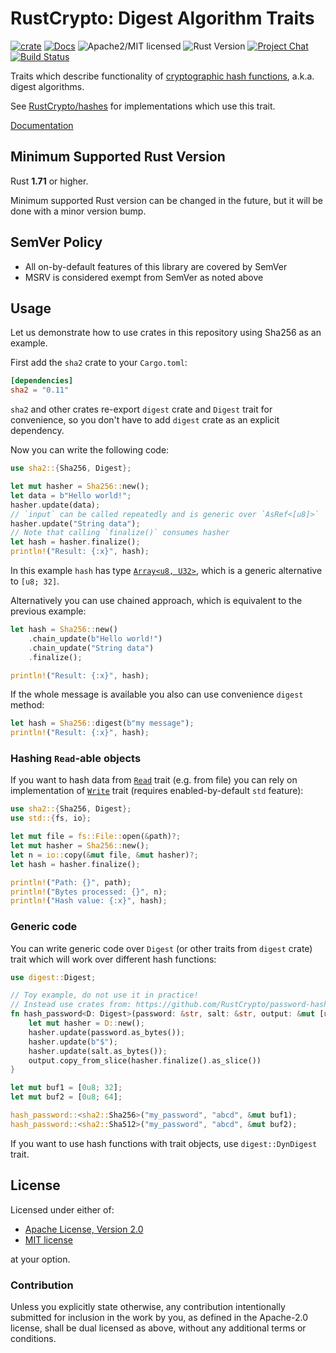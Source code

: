 # RustCrypto: Digest Algorithm Traits

[![crate][crate-image]][crate-link]
[![Docs][docs-image]][docs-link]
![Apache2/MIT licensed][license-image]
![Rust Version][rustc-image]
[![Project Chat][chat-image]][chat-link]
[![Build Status][build-image]][build-link]

Traits which describe functionality of [cryptographic hash functions][0], a.k.a.
digest algorithms.

See [RustCrypto/hashes][1] for implementations which use this trait.

[Documentation][docs-link]

## Minimum Supported Rust Version

Rust **1.71** or higher.

Minimum supported Rust version can be changed in the future, but it will be
done with a minor version bump.

## SemVer Policy

- All on-by-default features of this library are covered by SemVer
- MSRV is considered exempt from SemVer as noted above

## Usage

Let us demonstrate how to use crates in this repository using Sha256 as an
example.

First add the `sha2` crate to your `Cargo.toml`:

```toml
[dependencies]
sha2 = "0.11"
```

`sha2` and other crates re-export `digest` crate and `Digest` trait for
convenience, so you don't have to add `digest` crate as an explicit dependency.

Now you can write the following code:

```rust
use sha2::{Sha256, Digest};

let mut hasher = Sha256::new();
let data = b"Hello world!";
hasher.update(data);
// `input` can be called repeatedly and is generic over `AsRef<[u8]>`
hasher.update("String data");
// Note that calling `finalize()` consumes hasher
let hash = hasher.finalize();
println!("Result: {:x}", hash);
```

In this example `hash` has type [`Array<u8, U32>`][2], which is a generic
alternative to `[u8; 32]`.

Alternatively you can use chained approach, which is equivalent to the previous
example:

```rust
let hash = Sha256::new()
    .chain_update(b"Hello world!")
    .chain_update("String data")
    .finalize();

println!("Result: {:x}", hash);
```

If the whole message is available you also can use convenience `digest` method:

```rust
let hash = Sha256::digest(b"my message");
println!("Result: {:x}", hash);
```

### Hashing `Read`-able objects

If you want to hash data from [`Read`][3] trait (e.g. from file) you can rely on
implementation of [`Write`][4] trait (requires enabled-by-default `std` feature):

```rust
use sha2::{Sha256, Digest};
use std::{fs, io};

let mut file = fs::File::open(&path)?;
let mut hasher = Sha256::new();
let n = io::copy(&mut file, &mut hasher)?;
let hash = hasher.finalize();

println!("Path: {}", path);
println!("Bytes processed: {}", n);
println!("Hash value: {:x}", hash);
```

### Generic code

You can write generic code over `Digest` (or other traits from `digest` crate)
trait which will work over different hash functions:

```rust
use digest::Digest;

// Toy example, do not use it in practice!
// Instead use crates from: https://github.com/RustCrypto/password-hashing
fn hash_password<D: Digest>(password: &str, salt: &str, output: &mut [u8]) {
    let mut hasher = D::new();
    hasher.update(password.as_bytes());
    hasher.update(b"$");
    hasher.update(salt.as_bytes());
    output.copy_from_slice(hasher.finalize().as_slice())
}

let mut buf1 = [0u8; 32];
let mut buf2 = [0u8; 64];

hash_password::<sha2::Sha256>("my_password", "abcd", &mut buf1);
hash_password::<sha2::Sha512>("my_password", "abcd", &mut buf2);
```

If you want to use hash functions with trait objects, use `digest::DynDigest`
trait.

## License

Licensed under either of:

 * [Apache License, Version 2.0](http://www.apache.org/licenses/LICENSE-2.0)
 * [MIT license](http://opensource.org/licenses/MIT)

at your option.

### Contribution

Unless you explicitly state otherwise, any contribution intentionally submitted
for inclusion in the work by you, as defined in the Apache-2.0 license, shall be
dual licensed as above, without any additional terms or conditions.

[//]: # (badges)

[crate-image]: https://img.shields.io/crates/v/digest.svg
[crate-link]: https://crates.io/crates/digest
[docs-image]: https://docs.rs/digest/badge.svg
[docs-link]: https://docs.rs/digest/
[license-image]: https://img.shields.io/badge/license-Apache2.0/MIT-blue.svg
[rustc-image]: https://img.shields.io/badge/rustc-1.71+-blue.svg
[chat-image]: https://img.shields.io/badge/zulip-join_chat-blue.svg
[chat-link]: https://rustcrypto.zulipchat.com/#narrow/stream/260041-hashes
[build-image]: https://github.com/RustCrypto/traits/workflows/digest/badge.svg?branch=master&event=push
[build-link]: https://github.com/RustCrypto/traits/actions?query=workflow%3Adigest

[//]: # (general links)

[0]: https://en.wikipedia.org/wiki/Cryptographic_hash_function
[1]: https://github.com/RustCrypto/hashes
[2]: https://docs.rs/hybrid-array
[3]: https://doc.rust-lang.org/std/io/trait.Read.html
[4]: https://doc.rust-lang.org/std/io/trait.Write.html
[5]: https://en.wikipedia.org/wiki/Hash-based_message_authentication_code
[6]: https://github.com/RustCrypto/MACs
